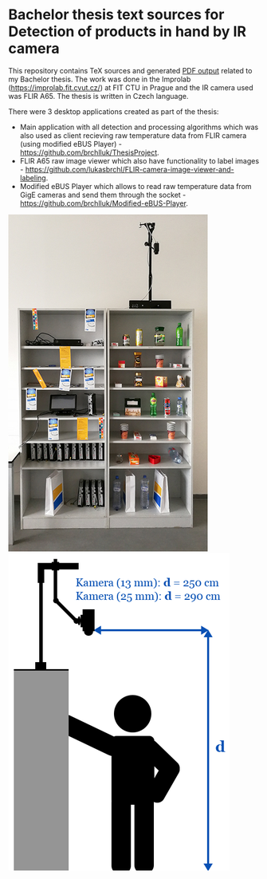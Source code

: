 # Bachelor thesis text sources for Detection of products in hand by IR camera

This repository contains TeX sources and generated [PDF output](thesis.pdf) related to my Bachelor thesis. The work was done in the Improlab (https://improlab.fit.cvut.cz/) at FIT CTU in Prague and the IR camera used was FLIR A65. The thesis is written in Czech language. 

There were 3 desktop applications created as part of the thesis:
* Main application with all detection and processing algorithms which was also used as client recieving raw temperature data from FLIR camera (using modified eBUS Player) - https://github.com/brchlluk/ThesisProject.
* FLIR A65 raw image viewer which also have functionality to label images - https://github.com/lukasbrchl/FLIR-camera-image-viewer-and-labeling.
* Modified eBUS Player which allows to read raw temperature data from GigE cameras and send them through the socket - https://github.com/brchlluk/Modified-eBUS-Player.

![shelf setup image](images/shelf_setup.jpg) ![camera setup scheme](images/camera_setup_scheme.png) 

